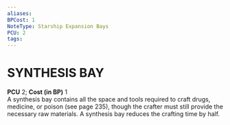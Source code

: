 ```yaml
---
aliases: 
BPCost: 1
NoteType: Starship Expansion Bays
PCU: 2
tags: 
---
```

# SYNTHESIS BAY
**PCU** 2; **Cost (in BP)** 1  
A synthesis bay contains all the space and tools required to craft drugs, medicine, or poison (see page 235), though the crafter must still provide the necessary raw materials. A synthesis bay reduces the crafting time by half.
